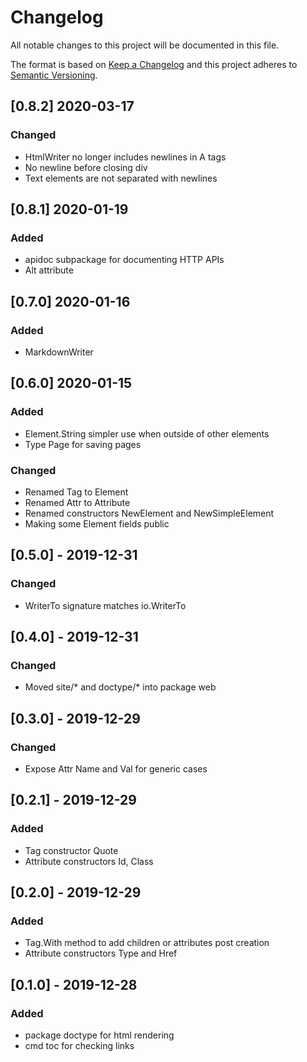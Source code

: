 # Changelog
All notable changes to this project will be documented in this file.

The format is based on [Keep a Changelog](http://keepachangelog.com/en/1.0.0/)
and this project adheres to [Semantic Versioning](http://semver.org/spec/v2.0.0.html).

## [0.8.2] 2020-03-17
### Changed

- HtmlWriter no longer includes newlines in A tags
- No newline before closing div
- Text elements are not separated with newlines

## [0.8.1] 2020-01-19
### Added

- apidoc subpackage for documenting HTTP APIs
- Alt attribute

## [0.7.0] 2020-01-16
### Added

- MarkdownWriter

## [0.6.0] 2020-01-15
### Added

- Element.String simpler use when outside of other elements
- Type Page for saving pages

### Changed

- Renamed Tag to Element
- Renamed Attr to Attribute
- Renamed constructors NewElement and NewSimpleElement
- Making some Element fields public

## [0.5.0] - 2019-12-31
### Changed

- WriterTo signature matches io.WriterTo

## [0.4.0] - 2019-12-31
### Changed

- Moved site/* and doctype/* into package web

## [0.3.0] - 2019-12-29
### Changed

- Expose Attr Name and Val for generic cases

## [0.2.1] - 2019-12-29
### Added

- Tag constructor Quote
- Attribute constructors Id, Class

## [0.2.0] - 2019-12-29
### Added

- Tag.With method to add children or attributes post creation
- Attribute constructors Type and Href

## [0.1.0] - 2019-12-28
### Added

- package doctype for html rendering
- cmd toc for checking links
